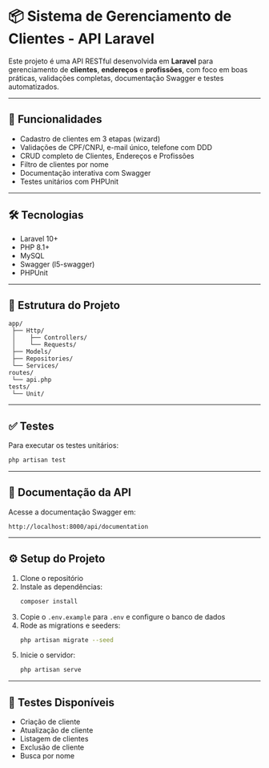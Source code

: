 
# 📦 Sistema de Gerenciamento de Clientes - API Laravel

Este projeto é uma API RESTful desenvolvida em **Laravel** para gerenciamento de **clientes**, **endereços** e **profissões**, com foco em boas práticas, validações completas, documentação Swagger e testes automatizados.

---

## 🚀 Funcionalidades

- Cadastro de clientes em 3 etapas (wizard)
- Validações de CPF/CNPJ, e-mail único, telefone com DDD
- CRUD completo de Clientes, Endereços e Profissões
- Filtro de clientes por nome
- Documentação interativa com Swagger
- Testes unitários com PHPUnit

---

## 🛠️ Tecnologias

- Laravel 10+
- PHP 8.1+
- MySQL
- Swagger (l5-swagger)
- PHPUnit

---

## 📁 Estrutura do Projeto

```
app/
 ├── Http/
 │    ├── Controllers/
 │    └── Requests/
 ├── Models/
 ├── Repositories/
 └── Services/
routes/
 └── api.php
tests/
 └── Unit/
```

---

## ✅ Testes

Para executar os testes unitários:

```bash
php artisan test
```

---

## 📄 Documentação da API

Acesse a documentação Swagger em:

```
http://localhost:8000/api/documentation
```

---

## ⚙️ Setup do Projeto

1. Clone o repositório
2. Instale as dependências:
   ```bash
   composer install
   ```
3. Copie o `.env.example` para `.env` e configure o banco de dados
4. Rode as migrations e seeders:
   ```bash
   php artisan migrate --seed
   ```
5. Inicie o servidor:
   ```bash
   php artisan serve
   ```

---

## 🧪 Testes Disponíveis

- Criação de cliente
- Atualização de cliente
- Listagem de clientes
- Exclusão de cliente
- Busca por nome
